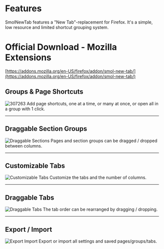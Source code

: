 # Features
SmolNewTab features a "New Tab"-replacement for Firefox. It's a simple, low resource and limited shortcut grouping system.

# Official Download - Mozilla Extensions
[https://addons.mozilla.org/en-US/firefox/addon/smol-new-tab/](https://addons.mozilla.org/en-US/firefox/addon/smol-new-tab/)

## Groups & Page Shortcuts
![307263](https://github.com/user-attachments/assets/e8918772-2143-4ad6-8765-75991f159982)
Add page shortcuts, one at a time, or many at once, or open all in a group with 1 click.

---
## Draggable Section Groups
![Draggable Sections](https://github.com/user-attachments/assets/713c361a-cff3-43f4-a9ba-6c1ebb03d42a)
Pages and section groups can be dragged / dropped between columns.

---
## Customizable Tabs
![Customizable Tabs](https://github.com/user-attachments/assets/12f706da-5b49-4dc4-92e1-12354179b307)
Customize the tabs and the number of columns.

---
## Draggable Tabs
![Draggable Tabs](https://github.com/user-attachments/assets/6a896555-ebf1-4a4c-b451-a9590a407b95)
The tab order can be rearranged by dragging / dropping.

---
## Export / Import
![Export Import](https://github.com/user-attachments/assets/2d2ccd9d-1ea4-4faa-b215-9fbf5e7cbcdd)
Export or import all settings and saved pages/groups/tabs.
